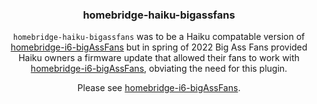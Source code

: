 <span align="center">

### homebridge-haiku-bigassfans

`homebridge-haiku-bigassfans` was to be a Haiku compatable version of [homebridge-i6-bigAssFans](https://github.com/oogje/homebridge-i6-bigAssFans/) but in spring of 2022 Big Ass Fans provided Haiku owners a firmware update that allowed their fans to work with [homebridge-i6-bigAssFans](https://github.com/oogje/homebridge-i6-bigAssFans/), obviating the need for this plugin.

Please see [homebridge-i6-bigAssFans](https://github.com/oogje/homebridge-i6-bigAssFans/).
